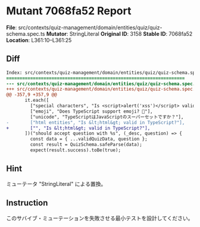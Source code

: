 # Mutant 7068fa52 Report

**File**: src/contexts/quiz-management/domain/entities/quiz/quiz-schema.spec.ts
**Mutator**: StringLiteral
**Original ID**: 3158
**Stable ID**: 7068fa52
**Location**: L361:10–L361:25

## Diff

```diff
Index: src/contexts/quiz-management/domain/entities/quiz/quiz-schema.spec.ts
===================================================================
--- src/contexts/quiz-management/domain/entities/quiz/quiz-schema.spec.ts	original
+++ src/contexts/quiz-management/domain/entities/quiz/quiz-schema.spec.ts	mutated #3158
@@ -357,9 +357,9 @@
       it.each([
         ["special characters", "Is <script>alert('xss')</script> valid?"],
         ["emoji", "Does TypeScript support emoji? 🚀"],
         ["unicode", "TypeScriptはJavaScriptのスーパーセットですか？"],
-        ["html entities", "Is &lt;html&gt; valid in TypeScript?"],
+        ["", "Is &lt;html&gt; valid in TypeScript?"],
       ])("should accept question with %s", (_desc, question) => {
         const data = { ...validQuizData, question };
         const result = QuizSchema.safeParse(data);
         expect(result.success).toBe(true);
```

## Hint

ミューテータ "StringLiteral" による置換。

## Instruction

このサバイブ・ミューテーションを失敗させる最小テストを設計してください。
